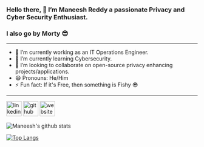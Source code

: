 ### Hello there, 👋 I’m Maneesh Reddy a passionate Privacy and Cyber Security Enthusiast.
### I also go by Morty :sunglasses:
***
- 🔭 I’m currently working as an IT Operations Engineer.
- 🌱 I’m currently learning Cybersecurity.
- 👯 I’m looking to collaborate on open-source privacy enhancing projects/applications.
- 😄 Pronouns: He/Him
- ⚡ Fun fact: If it's Free, then something is Fishy 😎
***
[<img src='https://cdn.jsdelivr.net/npm/simple-icons@3.0.1/icons/linkedin.svg' alt='linkedin' height='40'>](https://www.linkedin.com/in/Maneesh3/) 
[<img src='https://cdn.jsdelivr.net/npm/simple-icons@3.0.1/icons/github.svg' alt='github' height='40'>](https://github.com/Maneesh3)
[<img src='https://cdn.jsdelivr.net/npm/simple-icons@3.0.1/icons/icloud.svg' alt='website' height='40'>](maneesh3.github.io)
<!--
**Maneesh3/Maneesh3** is a ✨ _special_ ✨ repository because its `README.md` (this file) appears on your GitHub profile.

Here are some ideas to get you started:

- 🔭 I’m currently working on ...
- 🌱 I’m currently learning ...
- 👯 I’m looking to collaborate on ...
- 🤔 I’m looking for help with ...
- 💬 Ask me about ...
- 📫 How to reach me: ...
- 😄 Pronouns: ...
- ⚡ Fun fact: ...
-->

![Maneesh's github stats](https://github-readme-stats.vercel.app/api?username=Maneesh3&show_icons=true&theme=radical)

[![Top Langs](https://github-readme-stats.vercel.app/api/top-langs/?username=Maneesh3&hide=javascript,css,scss,Less&show_icons=true&theme=radical&layout=compact)](https://github.com/anuraghazra/github-readme-stats)
